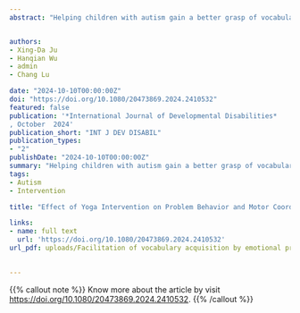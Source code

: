 ```yaml
---
abstract: "Helping children with autism gain a better grasp of vocabulary is an important way to improve their language skills. Information that incorporates emotional prosodies provide richer semantics and context and may be more conducive to vocabulary acquisition in children with autism. This study aimed to explore the facilitating effect of positive emotional prosody on vocabulary acquisition with children with autism. A total of 12 children with autism received interventions with neutral and positive emotional prosodies. The results revealed that vocabulary learned in positive emotional prosodies was more effective than neutral prosodies. The differences in the learning effects of emotional prosodies on part of speech were not significant. However, in children with higher autism severity, neutral prosodies led to diminished expressive vocabulary performance. This study improved vocabulary comprehension and language skills of children with autism through emotional prosody intervention and tentatively revealed the role of lexicality in this."


authors:
- Xing-Da Ju
- Hanqian Wu
- admin
- Chang Lu

date: "2024-10-10T00:00:00Z"
doi: "https://doi.org/10.1080/20473869.2024.2410532"
featured: false
publication: '*International Journal of Developmental Disabilities*
, October  2024'
publication_short: "INT J DEV DISABIL"
publication_types:
- "2"
publishDate: "2024-10-10T00:00:00Z"
summary: "Helping children with autism gain a better grasp of vocabulary is an important way to improve their language skills. Information that incorporates emotional prosodies provide richer semantics and context and may be more conducive to vocabulary acquisition in children with autism. This study aimed to explore the facilitating effect of positive emotional prosody on vocabulary acquisition with children with autism. A total of 12 children with autism received interventions with neutral and positive emotional prosodies. The results revealed that vocabulary learned in positive emotional prosodies was more effective than neutral prosodies. The differences in the learning effects of emotional prosodies on part of speech were not significant. However, in children with higher autism severity, neutral prosodies led to diminished expressive vocabulary performance. This study improved vocabulary comprehension and language skills of children with autism through emotional prosody intervention and tentatively revealed the role of lexicality in this."
tags:
- Autism
- Intervention

title: "Effect of Yoga Intervention on Problem Behavior and Motor Coordination in Children with Autism"

links:
- name: full text
  url: 'https://doi.org/10.1080/20473869.2024.2410532'
url_pdf: uploads/Facilitation of vocabulary acquisition by emotional prosody in children with autism.pdf

 
---
```


{{% callout note %}}
Know more about the article by visit https://doi.org/10.1080/20473869.2024.2410532.
{{% /callout %}}



